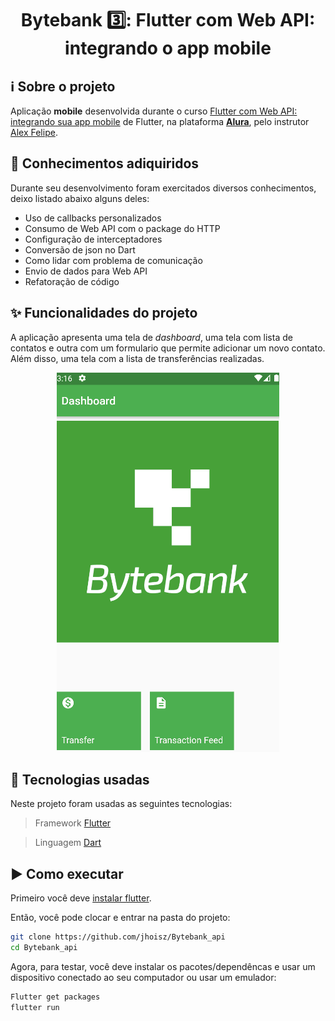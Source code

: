 <h1 align="center"> Bytebank 3️⃣: Flutter com Web API: integrando o app mobile  </h1>

## ℹ️ Sobre o projeto
Aplicação **mobile** desenvolvida durante o curso [Flutter com Web API: integrando sua app mobile](https://cursos.alura.com.br/course/flutter-web-api) de Flutter, na plataforma **[Alura](https://www.alura.com.br/)**, pelo instrutor [Alex Felipe](https://cursos.alura.com.br/user/alexfelipe). 

## :ledger: Conhecimentos adiquiridos 
Durante seu desenvolvimento foram exercitados diversos conhecimentos, deixo listado abaixo alguns deles:

- Uso de callbacks personalizados
- Consumo de Web API com o package do HTTP
- Configuração de interceptadores
- Conversão de json no Dart
- Como lidar com problema de comunicação
- Envio de dados para Web API
- Refatoração de código

## :sparkles: Funcionalidades do projeto
A aplicação apresenta uma tela de *dashboard*, uma tela com lista de contatos e outra com um formulario que permite adicionar um novo contato. Além disso, uma tela com a lista de transferências realizadas.

<p align="center">
  <img src="https://github.com/jhoisz/Bytebank-api/blob/main/bytebankv2api.gif" alt= "Gif colorido da aplicação desenvolvida realizando a operação de transferência." />
</p>

## :hammer: Tecnologias usadas
Neste projeto foram usadas as seguintes tecnologias:

> Framework [Flutter](https://flutter.dev/)

> Linguagem [Dart](https://dart.dev/)

## :arrow_forward: Como executar
Primeiro você deve [instalar flutter](https://docs.flutter.dev/get-started/install).

Então, você pode clocar e entrar na pasta do projeto:

```bash
git clone https://github.com/jhoisz/Bytebank_api
cd Bytebank_api
```

Agora, para testar, você deve instalar os pacotes/dependêncas e usar um dispositivo conectado ao seu computador ou usar um emulador:

```bash
Flutter get packages
flutter run
```
